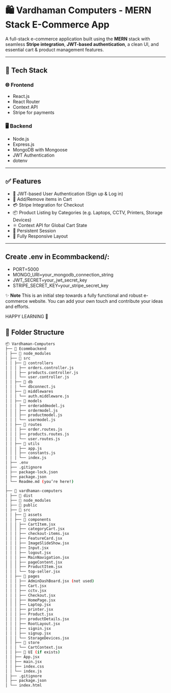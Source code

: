 # 🛍️ Vardhaman Computers - MERN Stack E-Commerce App

A full-stack e-commerce application built using the **MERN** stack with seamless **Stripe integration**, **JWT-based authentication**, a clean UI, and essential cart & product management features.

---

## 🚀 Tech Stack

### 🌐 Frontend
- React.js
- React Router
- Context API
- Stripe for payments

### 🖥️ Backend
- Node.js
- Express.js
- MongoDB with Mongoose
- JWT Authentication
- dotenv

---

## ✅ Features

- 🔐 JWT-based User Authentication (Sign up & Log in)
- 🛒 Add/Remove items in Cart
- 💳 Stripe Integration for Checkout
- 📦 Product Listing by Categories (e.g. Laptops, CCTV, Printers, Storage Devices)
- ⚛️ Context API for Global Cart State
- 🔁 Persistent Session
- 📱 Fully Responsive Layout

---

## Create .env in Ecommbackend/:
- PORT=5000
- MONGO_URI=your_mongodb_connection_string
- JWT_SECRET=your_jwt_secret_key
- STRIPE_SECRET_KEY=your_stripe_secret_key

✨ **Note**
This is an initial step towards a fully functional and robust e-commerce website. You can add your own touch and contribute your ideas and efforts.

HAPPY LEARNING 🙂


## 📁 Folder Structure

```bash
📦 Vardhaman-Computers
├── 📁 Ecommbackend
│ ├── 📁 node_modules
│ ├── 📁 src
│ │ ├── 📁 controllers
│ │ │ ├── orders.controller.js
│ │ │ ├── products.controller.js
│ │ │ └── user.controller.js
│ │ ├── 📁 db
│ │ │ └── dbconnect.js
│ │ ├── 📁 middlewares
│ │ │ └── auth.middleware.js
│ │ ├── 📁 models
│ │ │ ├── orderaddmodel.js
│ │ │ ├── ordermodel.js
│ │ │ ├── productmodel.js
│ │ │ └── usermodel.js
│ │ ├── 📁 routes
│ │ │ ├── order.routes.js
│ │ │ ├── products.routes.js
│ │ │ └── user.routes.js
│ │ ├── 📁 utils
│ │ │ ├── app.js
│ │ │ ├── constants.js
│ │ │ └── index.js
│ ├── .env
│ ├── .gitignore
│ ├── package-lock.json
│ ├── package.json
│ └── Readme.md (you’re here!)
│
├── 📁 vardhaman-computers
│ ├── 📁 dist
│ ├── 📁 node_modules
│ ├── 📁 public
│ ├── 📁 src
│ │ ├── 📁 assets
│ │ ├── 📁 components
│ │ │ ├── CartItem.jsx
│ │ │ ├── categoryCart.jsx
│ │ │ ├── checkout-items.jsx
│ │ │ ├── FeatureCard.jsx
│ │ │ ├── ImageSlideShow.jsx
│ │ │ ├── Input.jsx
│ │ │ ├── logout.jsx
│ │ │ ├── MainNavigation.jsx
│ │ │ ├── pageContent.jsx
│ │ │ ├── ProductItem.jsx
│ │ │ └── top-seller.jsx
│ │ ├── 📁 pages
│ │ │ ├── AdminDashBoard.jsx (not used)
│ │ │ ├── Cart.jsx
│ │ │ ├── cctv.jsx
│ │ │ ├── Checkout.jsx
│ │ │ ├── HomePage.jsx
│ │ │ ├── Laptop.jsx
│ │ │ ├── printer.jsx
│ │ │ ├── Product.jsx
│ │ │ ├── productDetails.jsx
│ │ │ ├── RootLayout.jsx
│ │ │ ├── signin.jsx
│ │ │ ├── signup.jsx
│ │ │ └── StorageDevices.jsx
│ │ ├── 📁 store
│ │ │ └── CartContext.jsx
│ │ ├── 📁 UI (if exists)
│ │ ├── App.jsx
│ │ ├── main.jsx
│ │ ├── index.css
│ │ └── index.js
│ ├── .gitignore
│ ├── package.json
│ └── index.html

